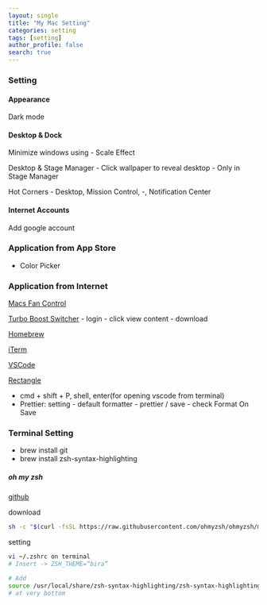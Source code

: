```yaml
---
layout: single
title: "My Mac Setting"
categories: setting
tags: [setting]
author_profile: false
search: true
---
```


### Setting

#### Appearance

Dark mode

#### Desktop & Dock

Minimize windows using - Scale Effect

Desktop & Stage Manager - Click wallpaper to reveal desktop - Only in Stage Manager

Hot Corners - Desktop, Mission Control, -, Notification Center

#### Internet Accounts

Add google account

### Application from App Store

- Color Picker

### Application from Internet

[Macs Fan Control](https://crystalidea.com/macs-fan-control)

[Turbo Boost Switcher](https://rubgape.gumroad.com/l/YeBQUF) - login - click view content - download

[Homebrew](https://brew.sh)

[iTerm](https://iterm2.com)

[VSCode](https://code.visualstudio.com)

[Rectangle](https://rectangleapp.com)

- cmd + shift + P, shell, enter(for opening vscode from terminal)
- Prettier: setting - default formatter - prettier / save - check Format On Save

### Terminal Setting

- brew install git
- brew install zsh-syntax-highlighting

##### oh my zsh

[github](https://github.com/ohmyzsh/ohmyzsh)

download

```zsh
sh -c "$(curl -fsSL https://raw.githubusercontent.com/ohmyzsh/ohmyzsh/master/tools/install.sh)"
```

setting

```zsh
vi ~/.zshrc on terminal
# Insert -> ZSH_THEME=“bira”

# Add
source /usr/local/share/zsh-syntax-highlighting/zsh-syntax-highlighting.zsh
# at very bottom
```
